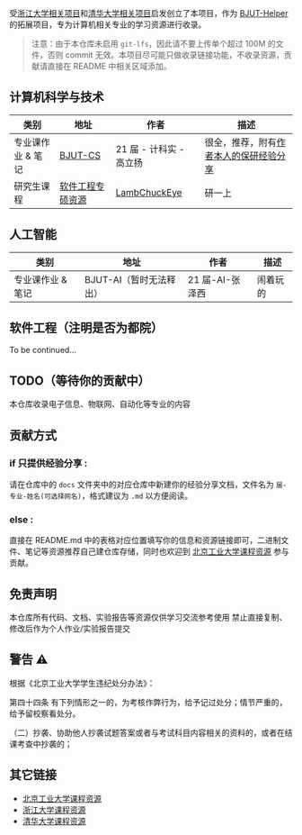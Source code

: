 
受[浙江大学相关项目](https://github.com/QSCTech/zju-icicles)和[清华大学相关项目](https://github.com/PKUanonym/REKCARC-TSC-UHT)启发创立了本项目，作为 [BJUT-Helper](https://github.com/bjut-swift/BJUT-Helper) 的拓展项目，专为计算机相关专业的学习资源进行收录。

> 注意：由于本仓库未启用 `git-lfs`，因此请不要上传单个超过 100M 的文件，否则 commit 无效。本项目尽可能只做收录链接功能，不收录资源，贡献请直接在 README 中相关区域添加。

## 计算机科学与技术

| 类别 | 地址 | 作者 | 描述 |
| -------- | ---- | ---- | ---- |
| 专业课作业 & 笔记 | [BJUT-CS](https://github.com/OldGlycine/BJUT-CS) | 21 届 - 计科实 - 高立扬 | 很全，推荐，附有[作者本人的保研经验分享](https://zhuanlan.zhihu.com/p/721669410) |
| 研究生课程 | [软件工程专硕资源](https://github.com/LambChuckEye/2021_winter) | [LambChuckEye](https://github.com/LambChuckEye) | 研一上 |

## 人工智能

| 类别 | 地址 | 作者 | 描述 |
| -------- | ---- | ---- | ---- |
| 专业课作业 & 笔记 | BJUT-AI（暂时无法释出） | 21 届-AI-张泽西 | 闹着玩的 |

## 软件工程（注明是否为都院）

To be continued...

## TODO（等待你的贡献中）
本仓库收录电子信息、物联网、自动化等专业的内容

## 贡献方式

### if 只提供经验分享 :

请在仓库中的 `docs` 文件夹中的对应仓库中新建你的经验分享文档，文件名为 `届-专业-姓名(可选择网名)`，格式建议为 `.md` 以方便阅读。

### else :

直接在 README.md 中的表格对应位置填写你的信息和资源链接即可，二进制文件、笔记等资源推荐自己建仓库存储，同时也欢迎到 [北京工业大学课程资源](https://github.com/bjut-swift/BJUT-Helper) 参与贡献。

## 免责声明

本仓库所有代码、文档、实验报告等资源仅供学习交流参考使用
禁止直接复制、修改后作为个人作业/实验报告提交

## 警告 ⚠️
根据《北京工业大学学生违纪处分办法》：

第四十四条 有下列情形之一的，为考核作弊行为，给予记过处分；情节严重的，给予留校察看处分。

（二）抄袭、协助他人抄袭试题答案或者与考试科目内容相关的资料的，或者在结课考查中抄袭的；

## 其它链接

- [北京工业大学课程资源](https://github.com/bjut-swift/BJUT-Helper)
- [浙江大学课程资源](https://github.com/QSCTech/zju-icicles)
- [清华大学课程资源](https://github.com/PKUanonym/REKCARC-TSC-UHT)

